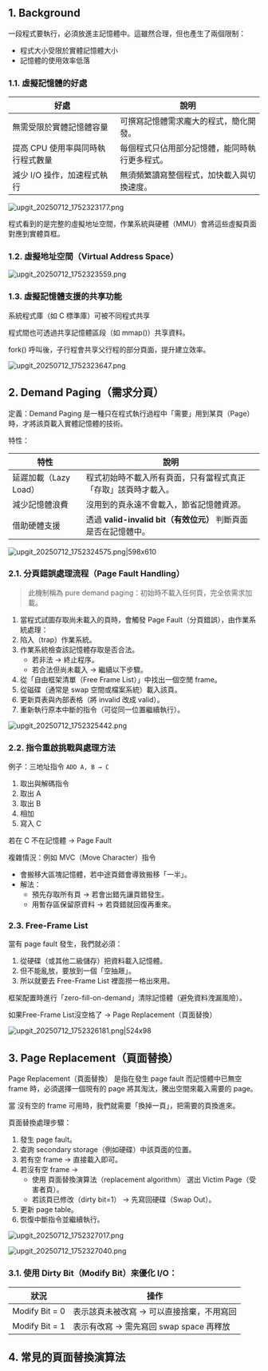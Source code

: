 ## 1. Background

一段程式要執行，必須放進主記憶體中。這雖然合理，但也產生了兩個限制：
- 程式大小受限於實體記憶體大小
- 記憶體的使用效率低落


### 1.1. 虛擬記憶體的好處

| 好處                  | 說明                      |
| ------------------- | ----------------------- |
| 無需受限於實體記憶體容量        | 可撰寫記憶體需求龐大的程式，簡化開發。     |
| 提高 CPU 使用率與同時執行程式數量 | 每個程式只佔用部分記憶體，能同時執行更多程式。 |
| 減少 I/O 操作，加速程式執行    | 無須頻繁讀寫整個程式，加快載入與切換速度。   |

![upgit_20250712_1752323177.png](https://raw.githubusercontent.com/kcwc1029/obsidian-upgit-image/main/2025/07/upgit_20250712_1752323177.png)

程式看到的是完整的虛擬地址空間，作業系統與硬體（MMU）會將這些虛擬頁面對應到實體頁框。

### 1.2. 虛擬地址空間（Virtual Address Space）

![upgit_20250712_1752323559.png](https://raw.githubusercontent.com/kcwc1029/obsidian-upgit-image/main/2025/07/upgit_20250712_1752323559.png)


### 1.3. 虛擬記憶體支援的共享功能

系統程式庫（如 C 標準庫）可被不同程式共享

程式間也可透過共享記憶體區段（如 mmap()）共享資料。

fork() 呼叫後，子行程會共享父行程的部分頁面，提升建立效率。

![upgit_20250712_1752323647.png](https://raw.githubusercontent.com/kcwc1029/obsidian-upgit-image/main/2025/07/upgit_20250712_1752323647.png)


## 2. Demand Paging（需求分頁）

定義：Demand Paging 是一種只在程式執行過程中「需要」用到某頁（Page）時，才將該頁載入實體記憶體的技術。


特性：

| 特性              | 說明                                          |
| --------------- | ------------------------------------------- |
| 延遲加載（Lazy Load） | 程式初始時不載入所有頁面，只有當程式真正「存取」該頁時才載入。             |
| 減少記憶體浪費         | 沒用到的頁永遠不會載入，節省記憶體資源。                        |
| 借助硬體支援          | 透過 **valid-invalid bit（有效位元）** 判斷頁面是否在記憶體中。 |

![upgit_20250712_1752324575.png|598x610](https://raw.githubusercontent.com/kcwc1029/obsidian-upgit-image/main/2025/07/upgit_20250712_1752324575.png)



### 2.1. 分頁錯誤處理流程（Page Fault Handling）

> 此機制稱為 pure demand paging：初始時不載入任何頁，完全依需求加載。

1. 當程式試圖存取尚未載入的頁時，會觸發 Page Fault（分頁錯誤），由作業系統處理：
2. 陷入（trap）作業系統。
3. 作業系統檢查該記憶體存取是否合法。
	- 若非法 → 終止程序。
	- 若合法但尚未載入 → 繼續以下步驟。
4. 從「自由框架清單（Free Frame List）」中找出一個空閒 frame。
5. 從磁碟（通常是 swap 空間或檔案系統）載入該頁。
6. 更新頁表與內部表格（將 invalid 改成 valid）。
7. 重新執行原本中斷的指令（可從同一位置繼續執行）。

![upgit_20250712_1752325442.png](https://raw.githubusercontent.com/kcwc1029/obsidian-upgit-image/main/2025/07/upgit_20250712_1752325442.png)


### 2.2. 指令重啟挑戰與處理方法

例子：三地址指令 `ADD A, B → C`
1. 取出與解碼指令
2. 取出 A
3. 取出 B
4. 相加
5. 寫入 C

若在 C 不在記憶體 → Page Fault

複雜情況：例如 MVC（Move Character）指令
- 會搬移大區塊記憶體，若中途頁錯會導致搬移「一半」。
- 解法：
	- 預先存取所有頁 → 若會出錯先讓頁錯發生。
	- 用暫存區保留原資料 → 若頁錯就回復再重來。

### 2.3. Free-Frame List



當有 page fault 發生，我們就必須：
1. 從硬碟（或其他二級儲存）把資料載入記憶體。
2. 但不能亂放，要放到一個「空抽屜」。
3. 所以就要去 Free-Frame List 裡面撈一格出來用。

框架配置時進行「zero-fill-on-demand」清除記憶體（避免資料洩漏風險）。

如果Free-Frame List沒空格了 → Page Replacement（頁面替換）

![upgit_20250712_1752326181.png|524x98](https://raw.githubusercontent.com/kcwc1029/obsidian-upgit-image/main/2025/07/upgit_20250712_1752326181.png)


## 3. Page Replacement（頁面替換）

Page Replacement（頁面替換） 是指在發生 page fault 而記憶體中已無空 frame 時，必須選擇一個現有的 page 將其淘汰，騰出空間來載入需要的 page。

當 沒有空的 frame 可用時，我們就需要「換掉一頁」，把需要的頁換進來。

頁面替換處理步驟：
1. 發生 page fault。
2. 查詢 secondary storage（例如硬碟）中該頁面的位置。
3. 若有空 frame → 直接載入即可。
4. 若沒有空 frame →
	- 使用 頁面替換演算法（replacement algorithm） 選出 Victim Page（受害者頁）。
	- 若該頁已修改（dirty bit=1） → 先寫回硬碟（Swap Out）。
5. 更新 page table。
6. 恢復中斷指令並繼續執行。

![upgit_20250712_1752327017.png](https://raw.githubusercontent.com/kcwc1029/obsidian-upgit-image/main/2025/07/upgit_20250712_1752327017.png)

![upgit_20250712_1752327040.png](https://raw.githubusercontent.com/kcwc1029/obsidian-upgit-image/main/2025/07/upgit_20250712_1752327040.png)

### 3.1. 使用 Dirty Bit（Modify Bit）來優化 I/O：

| 狀況             | 操作                          |
| -------------- | --------------------------- |
| Modify Bit = 0 | 表示該頁未被改寫 → 可以直接捨棄，不用寫回      |
| Modify Bit = 1 | 表示有改寫 → 需先寫回 swap space 再釋放 |

## 4. 常見的頁面替換演算法

